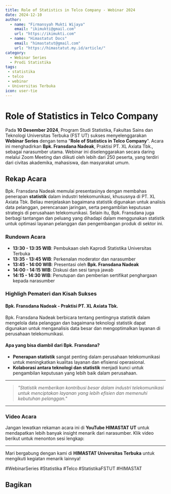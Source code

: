 ```yaml
--- 
title: Role of Statistics in Telco Company - Webinar 2024
date: 2024-12-10
author:
  - name: "Firmansyah Mukti Wijaya"
    email: "ikimukti@gmail.com"
    url: "https://ikimukti.com"
  - name: "Himastatut Docs"
    email: "himastatut@gmail.com"
    url: "https://himastatut.my.id/article/"
category:
  - Webinar Series
  - Prodi Statistika
tags:
 - statistika
 - telco
 - webinar
 - Universitas Terbuka
icon: user-tie
--- 
```


# Role of Statistics in Telco Company

Pada **10 Desember 2024**, Program Studi Statistika, Fakultas Sains dan Teknologi Universitas Terbuka (FST UT) sukses menyelenggarakan **Webinar Series** dengan tema "**Role of Statistics in Telco Company**". Acara ini menghadirkan **Bpk. Fransdana Nadeak**, Praktisi PT. XL Axiata Tbk., sebagai narasumber utama. Webinar ini diselenggarakan secara daring melalui Zoom Meeting dan diikuti oleh lebih dari 250 peserta, yang terdiri dari civitas akademika, mahasiswa, dan masyarakat umum.

## Rekap Acara

Bpk. Fransdana Nadeak memulai presentasinya dengan membahas penerapan **statistik** dalam industri telekomunikasi, khususnya di PT. XL Axiata Tbk. Beliau menjelaskan bagaimana statistik digunakan untuk analisis data pelanggan, perencanaan jaringan, serta pengambilan keputusan strategis di perusahaan telekomunikasi. Selain itu, Bpk. Fransdana juga berbagi tantangan dan peluang yang dihadapi dalam menggunakan statistik untuk optimasi layanan pelanggan dan pengembangan produk di sektor ini.

### Rundown Acara
- **13:30 - 13:35 WIB**: Pembukaan oleh Kaprodi Statistika Universitas Terbuka
- **13:35 - 13:45 WIB**: Perkenalan moderator dan narasumber
- **13:45 - 14:00 WIB**: Presentasi oleh **Bpk. Fransdana Nadeak**
- **14:00 - 14:15 WIB**: Diskusi dan sesi tanya jawab
- **14:15 - 14:30 WIB**: Penutupan dan pemberian sertifikat penghargaan kepada narasumber

### Highligh Pemateri dan Kisah Sukses

#### **Bpk. Fransdana Nadeak - Praktisi PT. XL Axiata Tbk.**
Bpk. Fransdana Nadeak berbicara tentang pentingnya statistik dalam mengelola data pelanggan dan bagaimana teknologi statistik dapat digunakan untuk menganalisis data besar dan mengoptimalkan layanan di perusahaan telekomunikasi.

#### **Apa yang bisa diambil dari Bpk. Fransdana?**
- **Penerapan statistik** sangat penting dalam perusahaan telekomunikasi untuk meningkatkan kualitas layanan dan efisiensi operasional.
- **Kolaborasi antara teknologi dan statistik** menjadi kunci untuk pengambilan keputusan yang lebih baik dalam perusahaan.

--- 

> *"Statistik memberikan kontribusi besar dalam industri telekomunikasi untuk menciptakan layanan yang lebih efisien dan memenuhi kebutuhan pelanggan."*

--- 

### Video Acara
Jangan lewatkan rekaman acara ini di **YouTube HIMASTAT UT** untuk mendapatkan lebih banyak insight menarik dari narasumber. Klik video berikut untuk menonton sesi lengkap:

<VidStack
  src="youtube/CaqPjKv-ZFE"
  title="Role of Statistics in Telco Company"
  />

--- 

Mari bergabung dengan kami di **HIMASTAT Universitas Terbuka** untuk mengikuti kegiatan menarik lainnya!

#WebinarSeries #Statistika #Telco #StatistikaFSTUT #HIMASTAT


## Bagikan
<Share colorful />
<GitContributors />
<GitChangelog />